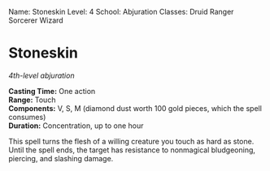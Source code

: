 Name: Stoneskin
Level: 4
School: Abjuration
Classes: Druid
         Ranger
         Sorcerer
         Wizard

# Stoneskin 
_4th-level abjuration_ 

**Casting Time:** One action    
**Range:** Touch    
**Components:** V, S, M (diamond dust worth 100 gold pieces, which the spell consumes)    
**Duration:** Concentration, up to one hour 

This spell turns the flesh of a willing creature you touch as hard as stone. Until the spell ends, the target has resistance to nonmagical bludgeoning, piercing, and slashing damage.
